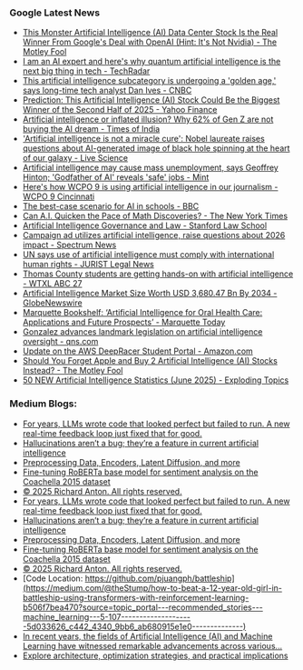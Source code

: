 ### Google Latest News
<!-- GOOGLE-NEWS-CONTENT:START -->

- [This Monster Artificial Intelligence (AI) Data Center Stock Is the Real Winner From Google's Deal with OpenAI (Hint: It's Not Nvidia) - The Motley Fool](https://news.google.com/rss/articles/CBMimAFBVV95cUxPOWUxREZ4ZUFTYjJwVmJiclRKXzNjRzAwVEVPNzNxLU8yS1ZqSmY0WHFiVFIxaEE0UmFuWWQyZlFZSVVfbzJnSHJncVZFUERoNlNOUFhHOU1aSERLUm4yX2VjRTdWS1JNcjB6d1BGR2RWal9rbDlKOV9VcUFyeGxjZGc1TmJyaXd0U2VRa0M4Q1ZTWjd0Sldocw?oc=5)
- [I am an AI expert and here's why quantum artificial intelligence is the next big thing in tech - TechRadar](https://news.google.com/rss/articles/CBMiwAFBVV95cUxOeF90dnVlSGZKTGh1Qm83ZFM5MDEzTXhjeXJzMHBzOTlJRVB2SzQ3RVAxc3RHQ0wzekNfOWdmaFVqUXk1akNEdkhLb2MySDkxcmV1dkdLOGFfT3RJVFlQOFVmaHNwM1diYVIyTXJRY1hEWDZnaGg5YXFLYnh1LVgtbjRDZXlZZnlaQ2FhXzJadmI3NDNfalc1eUlBM1pZVmNJU2RtSUNNSzhRczFDNkxlbmJHZHQ4N0haQjdjYlVaejE?oc=5)
- [This artificial intelligence subcategory is undergoing a 'golden age,' says long-time tech analyst Dan Ives - CNBC](https://news.google.com/rss/articles/CBMipgFBVV95cUxPNFljeTg4ZkhFTWh3RzdfdUVuM09IRzNzbHV6R29YOU5JbUhfNHFidzhyMkU5M2FUWTRvWkhneHFjbVNTNUV4NmJWMjlsdTFYLUVSVS0tdXBSMFRTakpXcG12dTNfMlhlYlR6SVNjOWpMQ0RZejVQamRVUHhqMEtyOTg5NUIwSERIci12YW1Ud0FiaGgzWjJvcUZ1QzdvY2pPdE1fT2FR0gGrAUFVX3lxTFBSSXhEX1FyazJOZm9rNTczaEtBRTRxd3pHR2dMbGxQMnhhdmhrc1ZOUkNsMHVEWm80UzBPUG1iRDE4Mk1rTU1NaDQ0enZzUFl0WlJ6eDI3bmN0aW5jcmp3RjZNVkgtcG9OTFBWN0kwNG9qMzUtalJMQ0tJQ1ZycDZqcTVTbWotNHpMa25lZU5oVVJVN05XelVUODM0cDBHUjdPSlZHUzR4VWJZNA?oc=5)
- [Prediction: This Artificial Intelligence (AI) Stock Could Be the Biggest Winner of the Second Half of 2025 - Yahoo Finance](https://news.google.com/rss/articles/CBMikwFBVV95cUxQV0VfTUp5YzMydGJLa0RxSk05MEFuT1Nyb25wa1pENW9FQm5SVEJRakoyNWJfMUhveHc0WXkxSVU0cVNTLTdWNHJ3c1ZLUVBzdzlGMm55ZHRKczVVdW1KS3JaVzcyZzBMazhLY2RuWndNQVNMYkVha1h1alkwRlZPUEZaSm5PTm5QWl8zZzhNZktDSmc?oc=5)
- [Artificial intelligence or inflated illusion? Why 62% of Gen Z are not buying the AI dream - Times of India](https://news.google.com/rss/articles/CBMi-AFBVV95cUxQU0lTalBiajVtLUEzX0E0SWNMMnM1WTcxd2JlN2gyeW1uenhfR3cyczRDSVVpaHFlbWJFNGljS3BaZGwtdDBiT19RYlEzQkxoT2tpbzYtWkZwUjE4Q244cThtN1ZQVjc0RE1Ob3pVdnQ2c2JmQ1EwSm0tbGhiR2RMVXFtOEVQRVQxTTdvWlVnemVBOWpmcVJtLVBKTk4yV19hbkw4T3JVeW9obk5FUkppVC05QllkUVlWZTh3YVQ4NUtmaFU2TXdmZ2ZReVZZaXFyUEFmRlRibVZGRTBGenUzdGw3Q0d4Y1VrMHRUZlY1aXVyV21IbVVYLdIB_gFBVV95cUxNeG5jWjhKMTRaWEJUWGFIQlAzdEJFTU9TTkZVQy1xYWRoOW9aNUlqQnFUZ01kcXdNZlNmeUIxcElBeUVxSlBzVlNkY0JuOG85QV9RcF8xck1pRzR5al9lRU81VGg2eDBVX3dpOHpISTc2U1UwajU3bGRZSGdUVDFOMmdUdjU1QjFJV2tVS21KSnNfMG9lY1RUYUVWRlBzbDZwQktlLWc1cE1ZT293NFZEZE1MaDlIeEo4ekZoeXQ2UTAyTTlzOFVqdTRic1N0eDZUYXJzLU8wQ1FsdjNqclVyNmtpMm11Vlo0djdVVURMYUo0aU5abmNfYkdGVlRrZw?oc=5)
- ['Artificial intelligence is not a miracle cure': Nobel laureate raises questions about AI-generated image of black hole spinning at the heart of our galaxy - Live Science](https://news.google.com/rss/articles/CBMipAJBVV95cUxPYXVrRzFOcWRYOHp0MVV0X1lUNUlfZDBEOUphNnRDeFZKQy1uVkVXMHlCUW0zZnlWZURRQ2cybU5ZcEtnU2wzTXlXcWYtR1RvY0p6RVZXVDFSdzdJdGdueGJ2SVBwSzA0M1l5a1ZVY002N0JiZEZEMGVFWTBDcUpQcXIzSlRvaWVPNUNYYmpHbVp3QzE5a3dLOGttMXREMzZHQ0NfVnptU3Y5bThTVGZaSDJmcXZCak9EZlp1Z2w5dDluZW81SFlTb1RITC1JdUFOWDV2OXJnMVNpUnJMQ0haY3JGVnVESURKdi16Vldwai1RQ0ZtMWpRRm1VQVBWT3oxajVab3VrdXk4c1F1dVJZREpzTi0yYmRlX1B0M2d2bENnVUFP?oc=5)
- [Artificial intelligence may cause mass unemployment, says Geoffrey Hinton; 'Godfather of AI' reveals 'safe' jobs - Mint](https://news.google.com/rss/articles/CBMi7AFBVV95cUxNWnpIcFVYRFktWmphWVl0ZExWd2g4T1JLbHdYRkdXQ1hGWm43T1NLOE9NV0NIWXZfZ1p6YWtMN056XzJrWGJGMEYxdE9YYmwteUxaRGpQNHRfWHpVLWM0WE1WelZMZnNldHg4eVMwNms4by1leElVQkUxRGV1M2ZGT2xFUDRvdDFDUEN0bmdacWFiaFJqMk1OR2JaU3BKN2F2WUhxdUZRamhwX0R5WVUyRllyd19iQnRGSUtDZVlxQm1RS0UxNFNwa3ZnUnNkNHRES0Y4SW1mQ1J6WURQUnVqYlpTS050bmJSaHJvdw?oc=5)
- [Here's how WCPO 9 is using artificial intelligence in our journalism - WCPO 9 Cincinnati](https://news.google.com/rss/articles/CBMingFBVV95cUxPTHNONENZX25BYWhtRTdZbG9pd21yaW9RenNvd1RLdzUtY2V6UXhneWpwZkhUT0NHam9sclVhMTQzeFRYRWdMNzd0NXV2M1doWXZrM0wwOHZLeGFDUDAxalJfV0pyeVBqMUtsODVEcnlGbXVBbTFYVHptWk5CVEQyMTFrYjg0MW1yM0lfZjFQNERIRVNLeEtHNElhNTZuUQ?oc=5)
- [The best-case scenario for AI in schools - BBC](https://news.google.com/rss/articles/CBMimwFBVV95cUxNVjdGeVhxZ1JJY3h2QkJDb2NaTXpZbmFsbC0wY18xMXZPWXExaUVrN0FPSElMTko3WFBZOGpwVF9hNlZrSTdQaGdmZE0tclFjQXZ4c19LSVlteXJUS0FLSTYzM1FvR1ByRDVsLXFyNzEzUGd2Znp3TW1jQjcyVENOZTRiLVFjRUhqZTBnVzZTUVNPT0lLU3BPRjlpdw?oc=5)
- [Can A.I. Quicken the Pace of Math Discoveries? - The New York Times](https://news.google.com/rss/articles/CBMibkFVX3lxTE5LcTlDY05RZE9ycDRaQ2xZamdSdVpidThFclBQVXFtUXFiMXNyVUpzUVNMZjEyZm83UjgwX2w5NldJVlItdzVmenZTY2dGeUZRUUNZc2N4N2xYZDNrWFlmbVlMMzNkODl0MERzZjBB?oc=5)
- [Artificial Intelligence Governance and Law - Stanford Law School](https://news.google.com/rss/articles/CBMidkFVX3lxTE9fbm5ENzBqV2xtTmZrXzM3TTROZmhNd0FUbktZRlotQkFBRGV0VzJRY1NiblhDZlM1eEZEWm84YjJXUE9ZUV8tMTB5MEhyYWxDczZGS183VFgtR3RTbDhmaUZvbFZtNGsyS1pmbnQzMUk5R0cxTFE?oc=5)
- [Campaign ad utilizes artificial intelligence, raise questions about 2026 impact - Spectrum News](https://news.google.com/rss/articles/CBMipgFBVV95cUxNQ21VXzJOallNeVNJNFg5LWItRlU5RmZRYlMwTVJOQ3dibHpKSENQLUZtb0pLc2VseWx5VzhZcHJaWXBXRmlFNEFTbXN3VHRQa0poVW01U1JSZHlXd1B6MVljNWJPRU5YZ3RWeGJpdk9EeVh2cDJsc2ctRk9oYW5aYkpCMVNNc0lvYVloenEzN1luOWduYXpvSW4wMkxCelNudmN1Tk1n?oc=5)
- [UN says use of artificial intelligence must comply with international human rights - JURIST Legal News](https://news.google.com/rss/articles/CBMiuwFBVV95cUxQLVZWQm4wQ1NxQTlMZkFWUmZDdUFEeXZQYXVSWWMtVlg1WDk4MTJTZ2lEN29qSXI4WWxveFZCbVRmSHZvdU03ZEQwQlpramEwbmtKUnRtUEpmVThLcWM4d2ZTblMxVHVoVW90NmZWMGc0QVE5bTlsZXpqMmFrVzE2X3RvOHhPWElUMnY2X2VKQWJXTFNqM0djM1dtTmpXSEZpWGcxRnFoZWRzeWszU0Y4Q2dnYXJsTkx5cHhF?oc=5)
- [Thomas County students are getting hands-on with artificial intelligence - WTXL ABC 27](https://news.google.com/rss/articles/CBMiqAFBVV95cUxQaXVmM21Ra0lUUnlvTlhKc1pHZFVUOVZWckY4elR1WG1XTklDaWE2LWFrZGFsVTZTaE93eFpBbzBuZmIxNlhHMGZPYzNWZzZDdF9oSGZUdmFJUEV1a0Q0R1ZSOUY4dlVFcEJZelpEMFdpeUZoNWI3WlJ1THZKZ19NcDVrdGFybXJOdDU1ZmowYk9Rd3RsYTJCamRhU19PaFd5cGJhamtza2Q?oc=5)
- [Artificial Intelligence Market Size Worth USD 3,680.47 Bn By 2034 - GlobeNewswire](https://news.google.com/rss/articles/CBMi0wFBVV95cUxQWXdiaWstVGpuMElGMGwzenZLMkVNR0oyaXgxUXYybWRSdWhSekk2Q2pQa1hMX2hGa3k2enk4UDhvaDZqSjZmOEhadVNxT2JGVFRrcG0zQXBabFpKVjBoQkVXUU9JS2JXcVRnRnB5SjdmQnp5SUVPOWVsQWZtR0RSdDFONmVkNW5lc1JTa2Y2bUJNalVDd1RZb3ZnRTdXdUxHcE5fQ0NFTFd6Wm9aRm5RNkpfMmpyWWVSNElXNFZEYzNwSUdOd3ZuZkh2MGxQWlluc0Vv?oc=5)
- [Marquette Bookshelf: ‘Artificial Intelligence for Oral Health Care: Applications and Future Prospects’ - Marquette Today](https://news.google.com/rss/articles/CBMi0AFBVV95cUxOOWJJSlhMS0daTHU4ZTNqYXNab2FlOHZHNHVibk45a1R5UFgxVWhUbUEwVEc1a0hxeDhHdTluQmtBRF9VeWxwSU5HVTFxRTBnMHhxZDA5NjRpdllQTWpOZkpkMkhUUkJQRmI3OWtDXzlPSk0wTTU5ZmR0OS1icEhONGFvcHROOWwxTVIzMW00LWtnSHdSVUJlRFhLRk53RnFOZ3gzQzhhVHEzQnd0TU9LeUNxZzJWeTVwN3MyVG1mMjd1dnBoaUNxOENBdUx3X1Ry?oc=5)
- [Gonzalez advances landmark legislation on artificial intelligence oversight - qns.com](https://news.google.com/rss/articles/CBMieEFVX3lxTFBTU2ZWY2wzUTRBaXJmN1lhbldoaXdGb09rZFkwTEdfQ2F2VGlFUUJwal9zTmJWcjdINXp5aG1hQ09YRUh5QWdJdXBaZFdmRUd2U1g2NUNlN0ZSQVhlTFBCOTVja2Z5WjA5ell4TWk1N3lEYmNWb2IwWQ?oc=5)
- [Update on the AWS DeepRacer Student Portal - Amazon.com](https://news.google.com/rss/articles/CBMikwFBVV95cUxNVWtOcnVQbkJlUThLeW9UN1VpdFJSSHN4MHI1eFJwY1RPcEJRVzExcXZVbzkxSDFuRjFldERyVWtIT0pUOE83aVgtY3V3MGNndXFYczNYcTl5bTVyVUpDTXIyaUVybTlsRlhmSzRSTWtXQ0lBVUtRR3d6T1Z0NHAzLXczYVRKV1FVczBOd3Q0eTM0TTA?oc=5)
- [Should You Forget Apple and Buy 2 Artificial Intelligence (AI) Stocks Instead? - The Motley Fool](https://news.google.com/rss/articles/CBMimAFBVV95cUxNYXFOVlhOVGlkX3ZSUDFlSFRxSWlhdzlyOC05Q2UxYU1CaDNhMjljMVJQNmtYeDBMSGhuNXZMRjlCMjdUODY0Q1M1YXhqRzVVNzJSTlFMblh4bWRxd1M1eFJMNmk3NnVfeFp5dDVoRlh2NDV5bEZDc1NuUVVDY0ZkcGdqUDFLcVNrSURZZTE0RFpKcUZPa3ZvYw?oc=5)
- [50 NEW Artificial Intelligence Statistics (June 2025) - Exploding Topics](https://news.google.com/rss/articles/CBMiWkFVX3lxTFBRR1RxSDRTNlhSREl4Ty12bGN5UmZEVEZtZHB5OXprS1p2S0VtSFlyVmx2ZGY4OS11ZDhjODVGMTcwdkpGeW1yd0loelpGNUtoWEVyXzBTZWZidw?oc=5)<!-- GOOGLE-NEWS-CONTENT:END -->

### Medium Blogs:
<!-- MEDIUM-CONTENT:START -->

- [For years, LLMs wrote code that looked perfect but failed to run. A new real-time feedback loop just fixed that for good.](https://medium.com/@ninza7/ai-just-learned-to-code-like-a-human-and-it-changes-everything-ca1835b0d8ab?source=topic_portal---recommended_stories---machine_learning---0-107--------------------5d033626_c442_4340_9bb6_ab680915e1e0--------------)
- [Hallucinations aren’t a bug; they’re a feature in current artificial intelligence](https://medium.com/publishous/filling-the-data-gaps-causes-ai-to-make-up-false-facts-7895b79711db?source=topic_portal---recommended_stories---machine_learning---1-107--------------------5d033626_c442_4340_9bb6_ab680915e1e0--------------)
- [Preprocessing Data, Encoders, Latent Diffusion, and more](https://medium.com/gitconnected/building-google-veo-3-from-scratch-using-python-80d635b08c67?source=topic_portal---recommended_stories---machine_learning---2-107--------------------5d033626_c442_4340_9bb6_ab680915e1e0--------------)
- [Fine-tuning RoBERTa base model for sentiment analysis on the Coachella 2015 dataset](https://medium.com/gitconnected/coachella-tweet-sentiment-analysis-deep-learning-tutorial-75a351280609?source=topic_portal---recommended_stories---machine_learning---3-107--------------------5d033626_c442_4340_9bb6_ab680915e1e0--------------)
- [© 2025 Richard Anton. All rights reserved.](https://medium.com/@ranton256/classifying-concord-5c68c691f343?source=topic_portal---recommended_stories---machine_learning---4-107--------------------5d033626_c442_4340_9bb6_ab680915e1e0--------------)
- [For years, LLMs wrote code that looked perfect but failed to run. A new real-time feedback loop just fixed that for good.](https://medium.com/@ninza7/ai-just-learned-to-code-like-a-human-and-it-changes-everything-ca1835b0d8ab?source=topic_portal---recommended_stories---machine_learning---0-107--------------------5d033626_c442_4340_9bb6_ab680915e1e0--------------)
- [Hallucinations aren’t a bug; they’re a feature in current artificial intelligence](https://medium.com/publishous/filling-the-data-gaps-causes-ai-to-make-up-false-facts-7895b79711db?source=topic_portal---recommended_stories---machine_learning---1-107--------------------5d033626_c442_4340_9bb6_ab680915e1e0--------------)
- [Preprocessing Data, Encoders, Latent Diffusion, and more](https://medium.com/gitconnected/building-google-veo-3-from-scratch-using-python-80d635b08c67?source=topic_portal---recommended_stories---machine_learning---2-107--------------------5d033626_c442_4340_9bb6_ab680915e1e0--------------)
- [Fine-tuning RoBERTa base model for sentiment analysis on the Coachella 2015 dataset](https://medium.com/gitconnected/coachella-tweet-sentiment-analysis-deep-learning-tutorial-75a351280609?source=topic_portal---recommended_stories---machine_learning---3-107--------------------5d033626_c442_4340_9bb6_ab680915e1e0--------------)
- [© 2025 Richard Anton. All rights reserved.](https://medium.com/@ranton256/classifying-concord-5c68c691f343?source=topic_portal---recommended_stories---machine_learning---4-107--------------------5d033626_c442_4340_9bb6_ab680915e1e0--------------)
- [Code Location: https://github.com/pjuangph/battleship](https://medium.com/@theStump/how-to-beat-a-12-year-old-girl-in-battleship-using-transformers-with-reinforcement-learning-b506f7bea470?source=topic_portal---recommended_stories---machine_learning---5-107--------------------5d033626_c442_4340_9bb6_ab680915e1e0--------------)
- [In recent years, the fields of Artificial Intelligence (AI) and Machine Learning have witnessed remarkable advancements across various…](https://medium.com/@ridgerunai/introducing-juniper-how-we-fine-tuned-a-small-and-local-model-for-function-calling-f139524b0362?source=topic_portal---recommended_stories---machine_learning---6-107--------------------5d033626_c442_4340_9bb6_ab680915e1e0--------------)
- [Explore architecture, optimization strategies, and practical implications](https://medium.com/towards-artificial-intelligence/mastering-random-forest-a-deep-dive-with-gradient-boosting-comparison-2fc50427b508?source=topic_portal---recommended_stories---machine_learning---7-107--------------------5d033626_c442_4340_9bb6_ab680915e1e0--------------)<!-- MEDIUM-CONTENT:END -->
